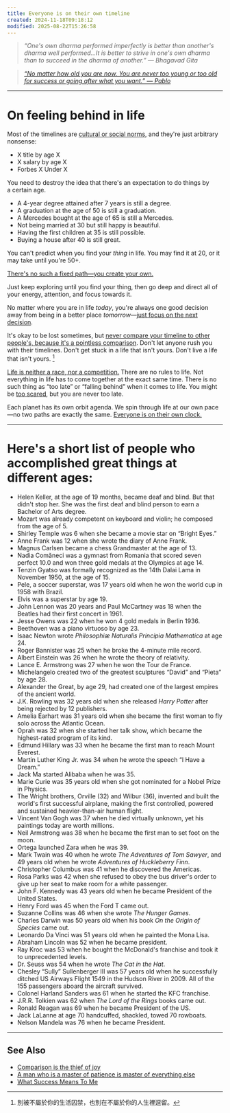 ```yaml
---
title: Everyone is on their own timeline
created: 2024-11-18T09:18:12
modified: 2025-08-22T15:26:58
---
```


> _“One's own dharma performed imperfectly is better than another's dharma well performed…It is better to strive in one's own dharma than to succeed in the dharma of another.” — Bhagavad Gita_

> _[“No matter how old you are now. You are never too young or too old for success or going after what you want.” — Pablo](https://www.goodreads.com/quotes/553729-no-matter-how-old-you-are-now-you-are-never)_

---

# On feeling behind in life

Most of the timelines are [cultural or social norms](https://fs.blog/david-foster-wallace-this-is-water/), and they're just arbitrary nonsense:

* X title by age X
* X salary by age X
* Forbes X Under X

You need to destroy the idea that there's an expectation to do things by a certain age.

* A 4-year degree attained after 7 years is still a degree.
* A graduation at the age of 50 is still a graduation.
* A Mercedes bought at the age of 65 is still a Mercedes.
* Not being married at 30 but still happy is beautiful.
* Having the first children at 35 is still possible.
* Buying a house after 40 is still great.

You can't predict when you find your _thing_ in life. You may find it at 20, or it may take until you're 50+.

[There's no such a fixed path—you create your own.](https://www.instagram.com/sahilbloom/reel/C8EwaGXgEfA/)

Just keep exploring until you find your thing, then go deep and direct all of your energy, attention, and focus towards it.

No matter where you are in life _today_, you're always one good decision away from being in a better place _tomorrow_—[just focus on the next decision](just-focus-on-the-next-decision.md).

It's okay to be lost sometimes, but [never compare your timeline to other people's, because it's a pointless comparison](comparison-is-the-thief-of-joy.md). Don't let anyone rush you with their timelines. Don't get stuck in a life that isn't yours. Don't live a life that isn't yours. [^1]

[Life is neither a race, nor a competition.](Escape%20competition%20through%20authenticity.md) There are no rules to life. Not everything in life has to come together at the exact same time. There is no such thing as “too late” or “falling behind” when it comes to life. You might be [too scared](fear.md), but you are never too late.

Each planet has its own orbit agenda. We spin through life at our own pace—no two paths are exactly the same. [Everyone is on their own clock.](https://www.youtube.com/watch?v=vvJmGY0XK_0&ab_channel=SulimanAlsmairat)

---

# Here's a short list of people who accomplished great things at different ages:

* Helen Keller, at the age of 19 months, became deaf and blind. But that didn't stop her. She was the first deaf and blind person to earn a Bachelor of Arts degree.
* Mozart was already competent on keyboard and violin; he composed from the age of 5.
* Shirley Temple was 6 when she became a movie star on “Bright Eyes.”
* Anne Frank was 12 when she wrote the diary of Anne Frank.
* Magnus Carlsen became a chess Grandmaster at the age of 13.
* Nadia Comăneci was a gymnast from Romania that scored seven perfect 10.0 and won three gold medals at the Olympics at age 14.
* Tenzin Gyatso was formally recognized as the 14th Dalai Lama in November 1950, at the age of 15.
* Pele, a soccer superstar, was 17 years old when he won the world cup in 1958 with Brazil.
* Elvis was a superstar by age 19.
* John Lennon was 20 years and Paul McCartney was 18 when the Beatles had their first concert in 1961.
* Jesse Owens was 22 when he won 4 gold medals in Berlin 1936.
* Beethoven was a piano virtuoso by age 23.
* Isaac Newton wrote _Philosophiæ Naturalis Principia Mathematica_ at age 24.
* Roger Bannister was 25 when he broke the 4-minute mile record.
* Albert Einstein was 26 when he wrote the theory of relativity.
* Lance E. Armstrong was 27 when he won the Tour de France.
* Michelangelo created two of the greatest sculptures “David” and “Pieta” by age 28.
* Alexander the Great, by age 29, had created one of the largest empires of the ancient world.
* J.K. Rowling was 32 years old when she released _Harry Potter_ after being rejected by 12 publishers.
* Amelia Earhart was 31 years old when she became the first woman to fly solo across the Atlantic Ocean.
* Oprah was 32 when she started her talk show, which became the highest-rated program of its kind.
* Edmund Hillary was 33 when he became the first man to reach Mount Everest.
* Martin Luther King Jr. was 34 when he wrote the speech “I Have a Dream.”
* Jack Ma started Alibaba when he was 35.
* Marie Curie was 35 years old when she got nominated for a Nobel Prize in Physics.
* The Wright brothers, Orville (32) and Wilbur (36), invented and built the world's first successful airplane, making the first controlled, powered and sustained heavier-than-air human flight.
* Vincent Van Gogh was 37 when he died virtually unknown, yet his paintings today are worth millions.
* Neil Armstrong was 38 when he became the first man to set foot on the moon.
* Ortega launched Zara when he was 39.
* Mark Twain was 40 when he wrote _The Adventures of Tom Sawyer_, and 49 years old when he wrote _Adventures of Huckleberry Finn_.
* Christopher Columbus was 41 when he discovered the Americas.
* Rosa Parks was 42 when she refused to obey the bus driver's order to give up her seat to make room for a white passenger.
* John F. Kennedy was 43 years old when he became President of the United States.
* Henry Ford was 45 when the Ford T came out.
* Suzanne Collins was 46 when she wrote _The Hunger Games_.
* Charles Darwin was 50 years old when his book _On the Origin of Species_ came out.
* Leonardo Da Vinci was 51 years old when he painted the Mona Lisa.
* Abraham Lincoln was 52 when he became president.
* Ray Kroc was 53 when he bought the McDonald's franchise and took it to unprecedented levels.
* Dr. Seuss was 54 when he wrote _The Cat in the Hat_.
* Chesley “Sully” Sullenberger III was 57 years old when he successfully ditched US Airways Flight 1549 in the Hudson River in 2009. All of the 155 passengers aboard the aircraft survived.
* Colonel Harland Sanders was 61 when he started the KFC franchise.
* J.R.R. Tolkien was 62 when _The Lord of the Rings_ books came out.
* Ronald Reagan was 69 when he became President of the US.
* Jack LaLanne at age 70 handcuffed, shackled, towed 70 rowboats.
* Nelson Mandela was 76 when he became President.

---

## See Also

* [Comparison is the thief of joy](comparison-is-the-thief-of-joy.md)
* [A man who is a master of patience is master of everything else](a-man-who-is-a-master-of-patience-is-master-of-everything-else.md)
* [What Success Means To Me](what-success-means-to-me.md)

[^1]: 別被不屬於你的生活囚禁，也別在不屬於你的人生裡逗留。
